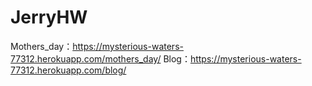 # JerryHW
Mothers_day：https://mysterious-waters-77312.herokuapp.com/mothers_day/
Blog：https://mysterious-waters-77312.herokuapp.com/blog/